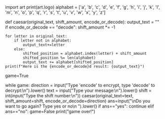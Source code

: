 
import art
print(art.logo)
alphabet = ['a', 'b', 'c', 'd', 'e', 'f', 'g', 'h', 'i', 'j', 'k', 'l', 'm', 'n', 'o', 'p', 'q', 'r', 's', 't', 'u', 'v', 'w', 'x', 'y', 'z']

def caesar(original_text, shift_amount, encode_or_decode):
    output_text = ""
    if encode_or_decode == "decode":
        shift_amount *= -1

    for letter in original_text:
        if letter not in alphabet:
            output_text+=letter
        else:
            shifted_position = alphabet.index(letter) + shift_amount
            shifted_position %= len(alphabet)
            output_text += alphabet[shifted_position]
    print(f"Here is the {encode_or_decode}d result: {output_text}")

game=True

while game:
    direction = input("Type 'encode' to encrypt, type 'decode' to decrypt:\n").lower()
    text = input("Type your message:\n").lower()
    shift = int(input("Type the shift number:\n"))
    caesar(original_text=text, shift_amount=shift, encode_or_decode=direction)
    ans=input("\nDo you want to go again? Type yes or no\n ").lower()
    if ans=="yes":
        continue
    elif ans=="no":
        game=False
        print("game over!")

